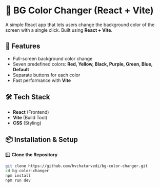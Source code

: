 # 🎨 BG Color Changer (React + Vite)

A simple React app that lets users change the background color of the screen with a single click. Built using **React + Vite**.

## 🚀 Features
- Full-screen background color change
- Seven predefined colors: **Red, Yellow, Black, Purple, Green, Blue, Default**
- Separate buttons for each color
- Fast performance with **Vite**

## 🛠️ Tech Stack
- **React** (Frontend)
- **Vite** (Build Tool)
- **CSS** (Styling)

## 📦 Installation & Setup

1️⃣ **Clone the Repository**
```sh
git clone https://github.com/hvchaturvedi/bg-color-changer.git
cd bg-color-changer
npm install
npm run dev

